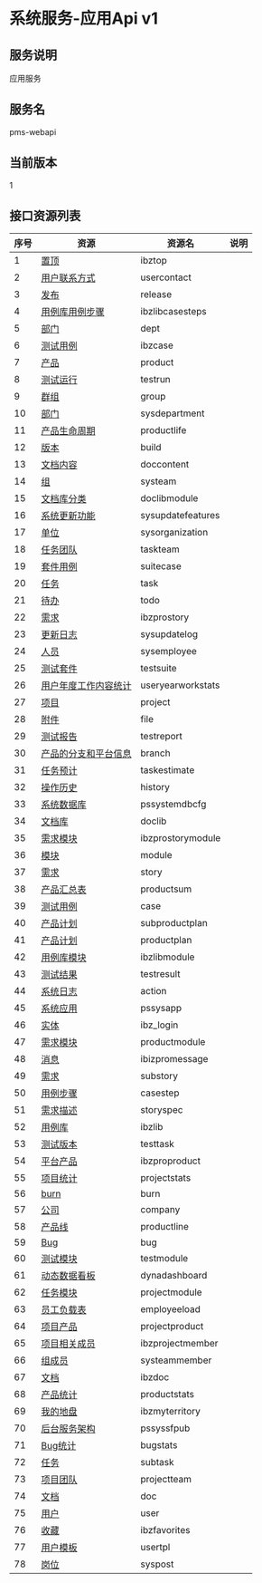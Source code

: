 
# 系统服务-应用Api v1
## 服务说明
应用服务

## 服务名
pms-webapi

## 当前版本
1

## 接口资源列表
| 序号 | 资源 | 资源名 | 说明 |
| ---- | ---- | ---- | ---- |
| 1 | [置顶](1/IbzTop) | ibztop |  |
| 2 | [用户联系方式](1/UserContact) | usercontact |  |
| 3 | [发布](1/Release) | release |  |
| 4 | [用例库用例步骤](1/IbzLibCaseSteps) | ibzlibcasesteps |  |
| 5 | [部门](1/Dept) | dept |  |
| 6 | [测试用例](1/IbzCase) | ibzcase |  |
| 7 | [产品](1/Product) | product |  |
| 8 | [测试运行](1/TestRun) | testrun |  |
| 9 | [群组](1/Group) | group |  |
| 10 | [部门](1/SysDepartment) | sysdepartment |  |
| 11 | [产品生命周期](1/ProductLife) | productlife |  |
| 12 | [版本](1/Build) | build |  |
| 13 | [文档内容](1/DocContent) | doccontent |  |
| 14 | [组](1/SysTeam) | systeam |  |
| 15 | [文档库分类](1/DocLibModule) | doclibmodule |  |
| 16 | [系统更新功能](1/SysUpdateFeatures) | sysupdatefeatures |  |
| 17 | [单位](1/SysOrganization) | sysorganization |  |
| 18 | [任务团队](1/TaskTeam) | taskteam |  |
| 19 | [套件用例](1/SuiteCase) | suitecase |  |
| 20 | [任务](1/Task) | task |  |
| 21 | [待办](1/Todo) | todo |  |
| 22 | [需求](1/IBZProStory) | ibzprostory |  |
| 23 | [更新日志](1/SysUpdateLog) | sysupdatelog |  |
| 24 | [人员](1/SysEmployee) | sysemployee |  |
| 25 | [测试套件](1/TestSuite) | testsuite |  |
| 26 | [用户年度工作内容统计](1/UserYearWorkStats) | useryearworkstats |  |
| 27 | [项目](1/Project) | project |  |
| 28 | [附件](1/File) | file |  |
| 29 | [测试报告](1/TestReport) | testreport |  |
| 30 | [产品的分支和平台信息](1/Branch) | branch |  |
| 31 | [任务预计](1/TaskEstimate) | taskestimate |  |
| 32 | [操作历史](1/History) | history |  |
| 33 | [系统数据库](1/PSSystemDBCfg) | pssystemdbcfg |  |
| 34 | [文档库](1/DocLib) | doclib |  |
| 35 | [需求模块](1/IBZProStoryModule) | ibzprostorymodule |  |
| 36 | [模块](1/Module) | module |  |
| 37 | [需求](1/Story) | story |  |
| 38 | [产品汇总表](1/ProductSum) | productsum |  |
| 39 | [测试用例](1/Case) | case |  |
| 40 | [产品计划](1/SubProductPlan) | subproductplan |  |
| 41 | [产品计划](1/ProductPlan) | productplan |  |
| 42 | [用例库模块](1/IbzLibModule) | ibzlibmodule |  |
| 43 | [测试结果](1/TestResult) | testresult |  |
| 44 | [系统日志](1/Action) | action |  |
| 45 | [系统应用](1/PSSysApp) | pssysapp |  |
| 46 | [实体](1/IBZ_LOGIN) | ibz_login |  |
| 47 | [需求模块](1/ProductModule) | productmodule |  |
| 48 | [消息](1/IBIZProMessage) | ibizpromessage |  |
| 49 | [需求](1/SubStory) | substory |  |
| 50 | [用例步骤](1/CaseStep) | casestep |  |
| 51 | [需求描述](1/StorySpec) | storyspec |  |
| 52 | [用例库](1/IbzLib) | ibzlib |  |
| 53 | [测试版本](1/TestTask) | testtask |  |
| 54 | [平台产品](1/IBZProProduct) | ibzproproduct |  |
| 55 | [项目统计](1/ProjectStats) | projectstats |  |
| 56 | [burn](1/Burn) | burn |  |
| 57 | [公司](1/Company) | company |  |
| 58 | [产品线](1/ProductLine) | productline |  |
| 59 | [Bug](1/Bug) | bug |  |
| 60 | [测试模块](1/TestModule) | testmodule |  |
| 61 | [动态数据看板](1/DynaDashboard) | dynadashboard |  |
| 62 | [任务模块](1/ProjectModule) | projectmodule |  |
| 63 | [员工负载表](1/EmployEeload) | employeeload |  |
| 64 | [项目产品](1/ProjectProduct) | projectproduct |  |
| 65 | [项目相关成员](1/IbzProjectMember) | ibzprojectmember |  |
| 66 | [组成员](1/SysTeamMember) | systeammember |  |
| 67 | [文档](1/IBzDoc) | ibzdoc |  |
| 68 | [产品统计](1/ProductStats) | productstats |  |
| 69 | [我的地盘](1/IbzMyTerritory) | ibzmyterritory |  |
| 70 | [后台服务架构](1/PSSysSFPub) | pssyssfpub |  |
| 71 | [Bug统计](1/BugStats) | bugstats |  |
| 72 | [任务](1/SubTask) | subtask |  |
| 73 | [项目团队](1/ProjectTeam) | projectteam |  |
| 74 | [文档](1/Doc) | doc |  |
| 75 | [用户](1/User) | user |  |
| 76 | [收藏](1/IbzFavorites) | ibzfavorites |  |
| 77 | [用户模板](1/UserTpl) | usertpl |  |
| 78 | [岗位](1/SysPost) | syspost |  |

